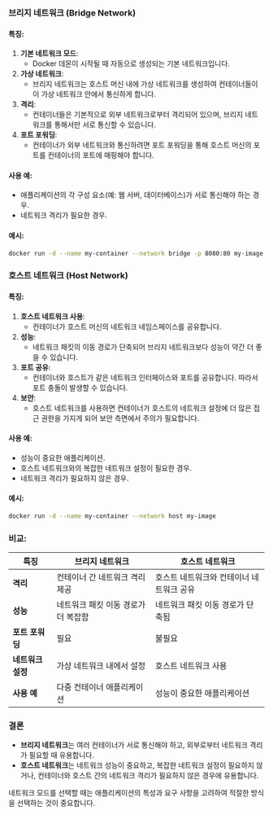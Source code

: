 
### 브리지 네트워크 (Bridge Network)

#### 특징:

1. **기본 네트워크 모드**:
    - Docker 데몬이 시작될 때 자동으로 생성되는 기본 네트워크입니다.
2. **가상 네트워크**:
    - 브리지 네트워크는 호스트 머신 내에 가상 네트워크를 생성하여 컨테이너들이 이 가상 네트워크 안에서 통신하게 합니다.
3. **격리**:
    - 컨테이너들은 기본적으로 외부 네트워크로부터 격리되어 있으며, 브리지 네트워크를 통해서만 서로 통신할 수 있습니다.
4. **포트 포워딩**:
    - 컨테이너가 외부 네트워크와 통신하려면 포트 포워딩을 통해 호스트 머신의 포트를 컨테이너의 포트에 매핑해야 합니다.

#### 사용 예:

- 애플리케이션의 각 구성 요소(예: 웹 서버, 데이터베이스)가 서로 통신해야 하는 경우.
- 네트워크 격리가 필요한 경우.

#### 예시:

```sh
docker run -d --name my-container --network bridge -p 8080:80 my-image
```

### 호스트 네트워크 (Host Network)

#### 특징:

1. **호스트 네트워크 사용**:
    - 컨테이너가 호스트 머신의 네트워크 네임스페이스를 공유합니다.
2. **성능**:
    - 네트워크 패킷의 이동 경로가 단축되어 브리지 네트워크보다 성능이 약간 더 좋을 수 있습니다.
3. **포트 공유**:
    - 컨테이너와 호스트가 같은 네트워크 인터페이스와 포트를 공유합니다. 따라서 포트 충돌이 발생할 수 있습니다.
4. **보안**:
    - 호스트 네트워크를 사용하면 컨테이너가 호스트의 네트워크 설정에 더 많은 접근 권한을 가지게 되어 보안 측면에서 주의가 필요합니다.

#### 사용 예:

- 성능이 중요한 애플리케이션.
- 호스트 네트워크와의 복잡한 네트워크 설정이 필요한 경우.
- 네트워크 격리가 필요하지 않은 경우.

#### 예시:

```sh
docker run -d --name my-container --network host my-image
```

### 비교:

|특징|브리지 네트워크|호스트 네트워크|
|---|---|---|
|**격리**|컨테이너 간 네트워크 격리 제공|호스트 네트워크와 컨테이너 네트워크 공유|
|**성능**|네트워크 패킷 이동 경로가 더 복잡함|네트워크 패킷 이동 경로가 단축됨|
|**포트 포워딩**|필요|불필요|
|**네트워크 설정**|가상 네트워크 내에서 설정|호스트 네트워크 사용|
|**사용 예**|다중 컨테이너 애플리케이션|성능이 중요한 애플리케이션|

### 결론

- **브리지 네트워크**는 여러 컨테이너가 서로 통신해야 하고, 외부로부터 네트워크 격리가 필요할 때 유용합니다.
- **호스트 네트워크**는 네트워크 성능이 중요하고, 복잡한 네트워크 설정이 필요하지 않거나, 컨테이너와 호스트 간의 네트워크 격리가 필요하지 않은 경우에 유용합니다.

네트워크 모드를 선택할 때는 애플리케이션의 특성과 요구 사항을 고려하여 적절한 방식을 선택하는 것이 중요합니다.





